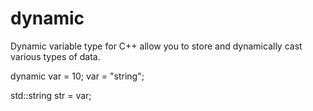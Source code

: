 # dynamic
Dynamic variable type for C++ allow you to store and dynamically cast various types of data.

dynamic var = 10;
var = "string";

std::string str = var;
